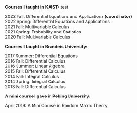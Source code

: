 

**Courses I taught in KAIST:**   test   
  
2022 Fall: Differential Equations and Applications **(coordinator)**  
2022 Spring: Differential Equations and Applications  
2021 Fall: Multivariable Calculus  
2021 Spring: Probability and Statistics  
2020 Fall: Multivariable Calculus  

**Courses I taught in Brandeis University:**

2017 Summer: Differential Equations  
2016 Fall: Differential Calculus  
2016 Summer: Linear Algebra  
2015 Fall: Differential Calculus  
2014 Fall: Integral Calculus  
2014 Spring: Integral Calculus  
2013 Fall: Differential Calculus  

**A mini course I gave in Peking University:**

April 2019: A Mini Course in Random Matrix Theory
